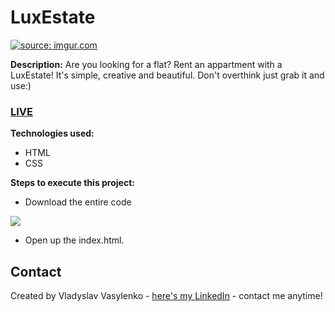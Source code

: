 # LuxEstate
<a href="https://imgur.com/pzrh1ba"><img src="https://i.imgur.com/pzrh1ba.gif" title="source: imgur.com" /></a>

**Description:**
Are you looking for a flat? Rent an appartment with a LuxEstate! It's simple, creative and beautiful. Don't overthink just grab it and use:)
### [LIVE](https://vladyslav-vasylenko.github.io/LuxEstate/)
**Technologies used:**
 - HTML
 - CSS
 
 **Steps to execute this project:**
 - Download the entire code
 
![](https://i.imgur.com/mzqjgS4.png)
 - Open up the index.html.
 
## Contact
Created by Vladyslav Vasylenko - [here's my LinkedIn](https://www.linkedin.com/in/vladvasylenko/) - contact me anytime!
